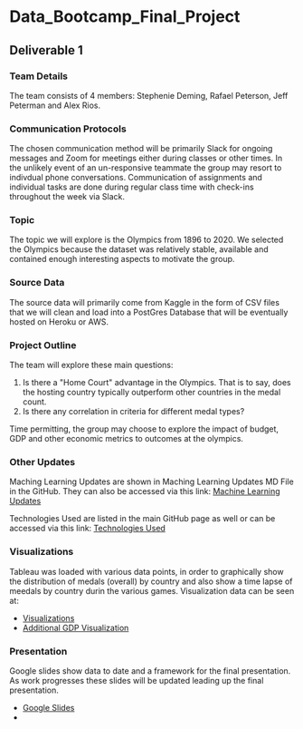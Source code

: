 # Data_Bootcamp_Final_Project

## Deliverable 1

### Team Details 
The team consists of 4 members: Stephenie Deming, Rafael Peterson, Jeff Peterman and Alex Rios.

### Communication Protocols

The chosen communication method will be primarily Slack for ongoing messages and Zoom for meetings either during classes or other times. In the unlikely event of an un-responsive teammate the group may resort to indivdual phone conversations. 
Communication of assignments and individual tasks are done during regular class time with check-ins throughout the week via Slack.

### Topic
The topic we will explore is the Olympics from 1896 to 2020. We selected the Olympics because the dataset was relatively stable, available and contained enough interesting aspects to motivate the group.  

### Source Data
The source data will primarily come from Kaggle in the form of CSV files that we will clean and load into a PostGres Database that will be eventually hosted on Heroku or AWS.  

### Project Outline
The team will explore these main questions:
  1.  Is there a "Home Court" advantage in the Olympics.  That is to say, does the hosting country typically outperform other countries in the medal count.
  2.  Is there any correlation in criteria for different medal types?

Time permitting, the group may choose to explore the impact of budget, GDP and other economic metrics to outcomes at the olympics.

### Other Updates
Maching Learning Updates are shown in Maching Learning Updates MD File in the GitHub.  They can also be accessed via this link:
[Machine Learning Updates](https://github.com/madrivers/Data_Bootcamp_Final_Project/blob/main/machine_learning_summary.md)

Technologies Used are listed in the main GitHub page as well or can be accessed via this link:
[Technologies Used](https://github.com/madrivers/Data_Bootcamp_Final_Project/blob/main/technologies.md)

### Visualizations
Tableau was loaded with various data points, in order to graphically show the distribution of medals (overall) by country and also show a time lapse of meedals by country durin the various games.  Visualization data can be seen at: 
- [Visualizations](https://public.tableau.com/app/profile/stephenie.strode/viz/OlympicMedalsPresentation_16459852465060/Story1?publish=yes)
- [Additional GDP Visualization](https://public.tableau.com/app/profile/jeff.peterman/viz/group_project_16456744150660/Sheet5?publish=yes)

### Presentation
Google slides show data to date and a framework for the final presentation.  As work progresses these slides will be updated leading up the final presentation.
- [Google Slides](https://docs.google.com/presentation/d/168FBEMDmwE5lw7L3nJ7aSJJ6-uCTfgR4aOTyKj4n_hY/edit?usp=sharing)
- 
